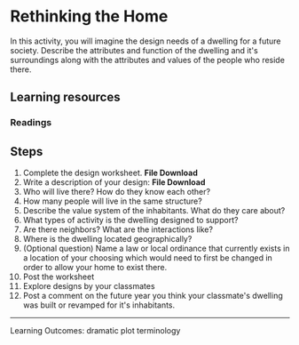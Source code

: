 # Rethinking the Home

In this activity, you will imagine the design needs of a dwelling for a future society. Describe the attributes and function of the dwelling and it's surroundings along with the attributes and values of the people who reside there.

## Learning resources
### Readings

## Steps

1. Complete the design worksheet. **File Download**
2. Write a description of your design: **File Download** 
  1. Who will live there? How do they know each other?
  2. How many people will live in the same structure?
  3. Describe the value system of the inhabitants. What do they care about?
  4. What types of activity is the dwelling designed to support?
  5. Are there neighbors? What are the interactions like?  
  6. Where is the dwelling located geographically?
  7. (Optional question) Name a law or local ordinance that currently exists in a location of your choosing which would need to first be changed in order to allow your home to exist there.
3. Post the worksheet
4. Explore designs by your classmates
5. Post a comment on the future year you think your classmate's dwelling was built or revamped for it's inhabitants.

---

Learning Outcomes:
dramatic plot
terminology